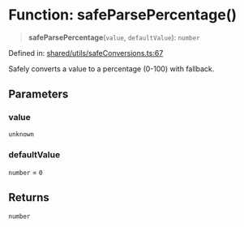 # Function: safeParsePercentage()

> **safeParsePercentage**(`value`, `defaultValue`): `number`

Defined in: [shared/utils/safeConversions.ts:67](https://github.com/Nick2bad4u/Uptime-Watcher/blob/3cce0c3b352c8390536ca3c7399ece50a05faf18/shared/utils/safeConversions.ts#L67)

Safely converts a value to a percentage (0-100) with fallback.

## Parameters

### value

`unknown`

### defaultValue

`number` = `0`

## Returns

`number`
